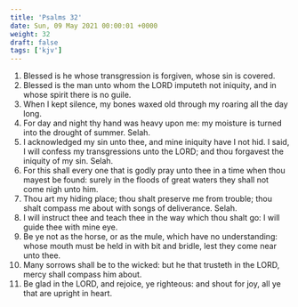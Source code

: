 ```yaml
---
title: 'Psalms 32'
date: Sun, 09 May 2021 00:00:01 +0000
weight: 32
draft: false
tags: ['kjv'] 
---
```


1. Blessed is he whose transgression is forgiven, whose sin is covered.
2. Blessed is the man unto whom the LORD imputeth not iniquity, and in whose spirit there is no guile.
3. When I kept silence, my bones waxed old through my roaring all the day long.
4. For day and night thy hand was heavy upon me: my moisture is turned into the drought of summer. Selah.
5. I acknowledged my sin unto thee, and mine iniquity have I not hid. I said, I will confess my transgressions unto the LORD; and thou forgavest the iniquity of my sin. Selah.
6. For this shall every one that is godly pray unto thee in a time when thou mayest be found: surely in the floods of great waters they shall not come nigh unto him.
7. Thou art my hiding place; thou shalt preserve me from trouble; thou shalt compass me about with songs of deliverance. Selah.
8. I will instruct thee and teach thee in the way which thou shalt go: I will guide thee with mine eye.
9. Be ye not as the horse, or as the mule, which have no understanding: whose mouth must be held in with bit and bridle, lest they come near unto thee.
10. Many sorrows shall be to the wicked: but he that trusteth in the LORD, mercy shall compass him about.
11. Be glad in the LORD, and rejoice, ye righteous: and shout for joy, all ye that are upright in heart.
